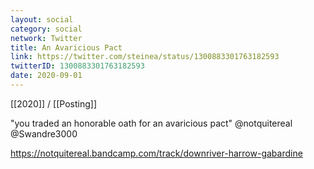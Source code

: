 ```yaml
---
layout: social
category: social
network: Twitter
title: An Avaricious Pact
link: https://twitter.com/steinea/status/1300883301763182593
twitterID: 1300883301763182593
date: 2020-09-01
---
```


[[2020]] / [[Posting]]

"you traded an honorable oath for an avaricious pact" @notquitereal @Swandre3000

<https://notquitereal.bandcamp.com/track/downriver-harrow-gabardine>
